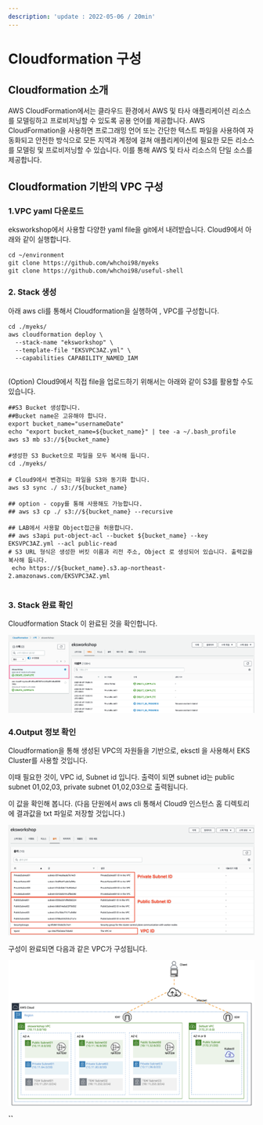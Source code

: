 ```yaml
---
description: 'update : 2022-05-06 / 20min'
---
```


# Cloudformation 구성

## Cloudformation 소개

AWS CloudFormation에서는 클라우드 환경에서 AWS 및 타사 애플리케이션 리소스를 모델링하고 프로비저닝할 수 있도록 공용 언어를 제공합니다. AWS CloudFormation을 사용하면 프로그래밍 언어 또는 간단한 텍스트 파일을 사용하여 자동화되고 안전한 방식으로 모든 지역과 계정에 걸쳐 애플리케이션에 필요한 모든 리소스를 모델링 및 프로비저닝할 수 있습니다. 이를 통해 AWS 및 타사 리소스의 단일 소스를 제공합니다.

## Cloudformation 기반의 VPC 구성

### 1.VPC yaml 다운로드

eksworkshop에서 사용할 다양한 yaml file을 git에서 내려받습니다. Cloud9에서 아래와 같이 실행합니다.

```
cd ~/environment
git clone https://github.com/whchoi98/myeks
git clone https://github.com/whchoi98/useful-shell

```

### 2. Stack 생성

아래 aws cli를 통해서 Cloudformation을 실행하여 , VPC를 구성합니다.&#x20;

```
cd ./myeks/
aws cloudformation deploy \
  --stack-name "eksworkshop" \
  --template-file "EKSVPC3AZ.yml" \
  --capabilities CAPABILITY_NAMED_IAM 
  
```

(Option) Cloud9에서 직접 file을 업로드하기 위해서는 아래와 같이 S3를 활용할 수도 있습니다.&#x20;

```
##S3 Bucket 생성합니다. 
##Bucket name은 고유해야 합니다.
export bucket_name="usernameDate"
echo "export bucket_name=${bucket_name}" | tee -a ~/.bash_profile
aws s3 mb s3://${bucket_name}

#생성한 S3 Bucket으로 파일을 모두 복사해 둡니다.
cd ./myeks/

# Cloud9에서 변경되는 파일을 S3와 동기화 합니다. 
aws s3 sync ./ s3://${bucket_name}

## option - copy를 통해 사용해도 가능합니다.
## aws s3 cp ./ s3://${bucket_name} --recursive

## LAB에서 사용할 Object접근을 허용합니다.
## aws s3api put-object-acl --bucket ${bucket_name} --key EKSVPC3AZ.yml --acl public-read 
# S3 URL 형식은 생성한 버킷 이름과 리전 주소, Object 로 생성되어 있습니다. 출력값을 복사해 둡니다.
 echo https://${bucket_name}.s3.ap-northeast-2.amazonaws.com/EKSVPC3AZ.yml
  
```

### 3. Stack 완료 확인

Cloudformation Stack 이 완료된 것을 확인합니다.

![](<../.gitbook/assets/image (224) (1) (1) (1) (1).png>)

### 4.Output 정보 확인

Cloudformation을 통해 생성된 VPC의 자원들을 기반으로, eksctl 을 사용해서 EKS Cluster를 사용할 것입니다.

이때 필요한 것이, VPC id, Subnet id 입니다. 출력이 되면 subnet id는 public subnet 01,02,03, private subnet 01,02,03으로 출력됩니다.&#x20;

이 값을 확인해 봅니다. (다음 단원에서 aws cli 통해서 Cloud9 인스턴스 홈 디렉토리에 결과값을 txt 파일로 저장할 것입니다.)

![](<../.gitbook/assets/image (160).png>)

구성이 완료되면 다음과 같은 VPC가 구성됩니다.

![](<../.gitbook/assets/image (221) (1) (1) (1) (1) (1) (1) (1) (1) (1).png>)

**``**
